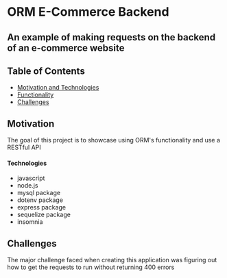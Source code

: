 # ORM E-Commerce Backend

## An example of making requests on the backend of an e-commerce website

## Table of Contents

- [Motivation and Technologies](#motivation)
- [Functionality](#functionality)
- [Challenges](#challenges)

## Motivation

The goal of this project is to showcase using ORM's functionality and use a RESTful API

#### Technologies

- javascript
- node.js
- mysql package
- dotenv package
- express package
- sequelize package
- insomnia


## Challenges

The major challenge faced when creating this application was figuring out how to get the requests to run without returning 400 errors
